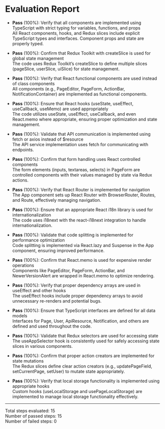 # Evaluation Report

- **Pass** (100%): Verify that all components are implemented using TypeScript with strict typing for variables, functions, and props  
  All React components, hooks, and Redux slices include explicit TypeScript types and interfaces. Component props and state are properly typed.

- **Pass** (100%): Confirm that Redux Toolkit with createSlice is used for global state management  
  The code uses Redux Toolkit’s createSlice to define multiple slices (pageSlice, userSlice, uiSlice) for state management.

- **Pass** (100%): Verify that React functional components are used instead of class components  
  All components (e.g., PageEditor, PageForm, ActionBar, NotificationContainer) are implemented as functional components.

- **Pass** (100%): Ensure that React hooks (useState, useEffect, useCallback, useMemo) are used appropriately  
  The code utilizes useState, useEffect, useCallback, and even React.memo where appropriate, ensuring proper optimization and state management.

- **Pass** (100%): Validate that API communication is implemented using fetch or axios instead of $resource  
  The API service implementation uses fetch for communicating with endpoints.

- **Pass** (100%): Confirm that form handling uses React controlled components  
  The form elements (inputs, textareas, selects) in PageForm are controlled components with their values managed by state via Redux actions.

- **Pass** (100%): Verify that React Router is implemented for navigation  
  The App component sets up React Router with BrowserRouter, Routes, and Route, effectively managing navigation.

- **Pass** (100%): Ensure that an appropriate React i18n library is used for internationalization  
  The code uses i18next with the react-i18next integration to handle internationalization.

- **Pass** (100%): Validate that code splitting is implemented for performance optimization  
  Code splitting is implemented via React.lazy and Suspense in the App component, ensuring improved performance.

- **Pass** (100%): Confirm that React.memo is used for expensive render operations  
  Components like PageEditor, PageForm, ActionBar, and NewerVersionAlert are wrapped in React.memo to optimize rendering.

- **Pass** (100%): Verify that proper dependency arrays are used in useEffect and other hooks  
  The useEffect hooks include proper dependency arrays to avoid unnecessary re-renders and potential bugs.

- **Pass** (100%): Ensure that TypeScript interfaces are defined for all data models  
  Interfaces for Page, User, ApiResource, Notification, and others are defined and used throughout the code.

- **Pass** (100%): Validate that Redux selectors are used for accessing state  
  The useAppSelector hook is consistently used for safely accessing state slices in various components.

- **Pass** (100%): Confirm that proper action creators are implemented for state mutations  
  The Redux slices define clear action creators (e.g., updatePageField, setCurrentPage, setUser) to mutate state appropriately.

- **Pass** (100%): Verify that local storage functionality is implemented using appropriate hooks  
  Custom hooks (useLocalStorage and usePageLocalStorage) are implemented to manage local storage functionality effectively.

---

Total steps evaluated: 15  
Number of passed steps: 15  
Number of failed steps: 0